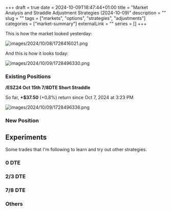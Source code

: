 +++ 
draft = true
date = 2024-10-09T18:47:44+01:00
title = "Market Analysis and Straddle Adjustment Strategies (2024-10-09)"
description = ""
slug = ""
tags = ["markets", "options", "strategies", "adjustments"]
categories = ["market-summary"]
externalLink = ""
series = []
+++

This is how the market looked yesterday:

![images/2024/10/08/1728416021.png](/images/2024/10/08/1728416021.png)

And this is how it looks today:

![images/2024/10/09/1728496330.png](/images/2024/10/09/1728496330.png)

### Existing Positions

**/ESZ24 Oct 15th 7/8DTE Short Straddle**

So far, **+$37.50** (+0.8%) return since Oct 7, 2024 at 3:23 PM

![images/2024/10/09/1728496336.png](/images/2024/10/09/1728496336.png)

### New Position

## Experiments

Some trades that I'm following to learn and try out other strategies.

### 0 DTE


### 2/3 DTE


### 7/8 DTE


### Others

